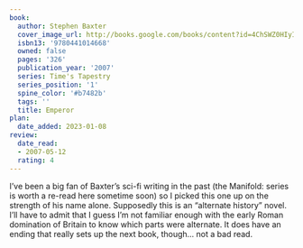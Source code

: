 ```yaml
---
book:
  author: Stephen Baxter
  cover_image_url: http://books.google.com/books/content?id=4ChSWZ0HIyIC&printsec=frontcover&img=1&zoom=1&edge=curl&source=gbs_api
  isbn13: '9780441014668'
  owned: false
  pages: '326'
  publication_year: '2007'
  series: Time's Tapestry
  series_position: '1'
  spine_color: '#b7482b'
  tags: ''
  title: Emperor
plan:
  date_added: 2023-01-08
review:
  date_read:
  - 2007-05-12
  rating: 4
---
```


I’ve been a big fan of Baxter’s sci-fi writing in the past (the Manifold: series is worth a re-read here sometime soon) so I picked this one up on the strength of his name alone. Supposedly this is an “alternate history” novel. I’ll have to admit that I guess I’m not familiar enough with the early Roman domination of Britain to know which parts were alternate. It does have an ending that really sets up the next book, though… not a bad read.
